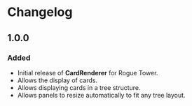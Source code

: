 # Changelog

## 1.0.0

### Added
- Initial release of **CardRenderer** for Rogue Tower.
- Allows the display of cards.
- Allows displaying cards in a tree structure.
- Allows panels to resize automatically to fit any tree layout.